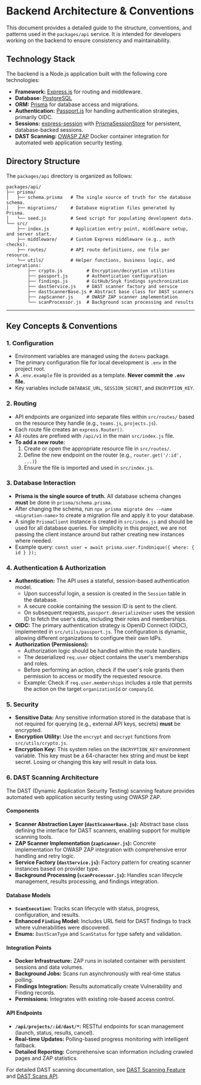 # Backend Architecture & Conventions

This document provides a detailed guide to the structure, conventions, and patterns used in the `packages/api` service. It is intended for developers working on the backend to ensure consistency and maintainability.

## Technology Stack

The backend is a Node.js application built with the following core technologies:

*   **Framework:** [Express.js](https://expressjs.com/) for routing and middleware.
*   **Database:** [PostgreSQL](https://www.postgresql.org/)
*   **ORM:** [Prisma](https://www.prisma.io/) for database access and migrations.
*   **Authentication:** [Passport.js](http://www.passportjs.org/) for handling authentication strategies, primarily OIDC.
*   **Sessions:** [express-session](https://www.npmjs.com/package/express-session) with [PrismaSessionStore](https://www.npmjs.com/package/@quixo3/prisma-session-store) for persistent, database-backed sessions.
*   **DAST Scanning:** [OWASP ZAP](https://zaproxy.org/) Docker container integration for automated web application security testing.

## Directory Structure

The `packages/api` directory is organized as follows:

```
packages/api/
├── prisma/
│   ├── schema.prisma   # The single source of truth for the database schema.
│   ├── migrations/     # Database migration files generated by Prisma.
│   └── seed.js         # Seed script for populating development data.
└── src/
    ├── index.js        # Application entry point, middleware setup, and server start.
    ├── middleware/     # Custom Express middleware (e.g., auth checks).
    ├── routes/         # API route definitions, one file per resource.
    └── utils/          # Helper functions, business logic, and integrations:
        ├── crypto.js         # Encryption/decryption utilities
        ├── passport.js       # Authentication configuration
        ├── findings.js       # GitHub/Snyk findings synchronization
        ├── dastService.js    # DAST scanner factory and service
        ├── dastScannerBase.js # Abstract base class for DAST scanners
        ├── zapScanner.js     # OWASP ZAP scanner implementation
        └── scanProcessor.js  # Background scan processing and results
```

---

## Key Concepts & Conventions

### 1. Configuration

*   Environment variables are managed using the `dotenv` package.
*   The primary configuration file for local development is `.env` in the project root.
*   A `.env.example` file is provided as a template. **Never commit the `.env` file.**
*   Key variables include `DATABASE_URL`, `SESSION_SECRET`, and `ENCRYPTION_KEY`.

### 2. Routing

*   API endpoints are organized into separate files within `src/routes/` based on the resource they handle (e.g., `teams.js`, `projects.js`).
*   Each route file creates an `express.Router()`.
*   All routes are prefixed with `/api/v1` in the main `src/index.js` file.
*   **To add a new route:**
    1.  Create or open the appropriate resource file in `src/routes/`.
    2.  Define the new endpoint on the router (e.g., `router.get('/:id', ...)`)
    3.  Ensure the file is imported and used in `src/index.js`.

### 3. Database Interaction

*   **Prisma is the single source of truth.** All database schema changes **must** be done in `prisma/schema.prisma`.
*   After changing the schema, run `npx prisma migrate dev --name <migration-name>` to create a migration file and apply it to your database.
*   A single `PrismaClient` instance is created in `src/index.js` and should be used for all database queries. For simplicity in this project, we are not passing the client instance around but rather creating new instances where needed.
*   Example query: `const user = await prisma.user.findUnique({ where: { id } });`

### 4. Authentication & Authorization

*   **Authentication:** The API uses a stateful, session-based authentication model.
    *   Upon successful login, a session is created in the `Session` table in the database.
    *   A secure cookie containing the session ID is sent to the client.
    *   On subsequent requests, `passport.deserializeUser` uses the session ID to fetch the user's data, including their roles and memberships.
*   **OIDC:** The primary authentication strategy is OpenID Connect (OIDC), implemented in `src/utils/passport.js`. The configuration is dynamic, allowing different organizations to configure their own IdPs.
*   **Authorization (Permissions):**
    *   Authorization logic should be handled within the route handlers.
    *   The deserialized `req.user` object contains the user's memberships and roles.
    *   Before performing an action, check if the user's role grants them permission to access or modify the requested resource.
    *   Example: Check if `req.user.memberships` includes a role that permits the action on the target `organizationId` or `companyId`.

### 5. Security

*   **Sensitive Data:** Any sensitive information stored in the database that is not required for querying (e.g., external API keys, secrets) **must** be encrypted.
*   **Encryption Utility:** Use the `encrypt` and `decrypt` functions from `src/utils/crypto.js`.
*   **Encryption Key:** This system relies on the `ENCRYPTION_KEY` environment variable. This key must be a 64-character hex string and must be kept secret. Losing or changing this key will result in data loss.

### 6. DAST Scanning Architecture

The DAST (Dynamic Application Security Testing) scanning feature provides automated web application security testing using OWASP ZAP.

#### Components

*   **Scanner Abstraction Layer (`dastScannerBase.js`):** Abstract base class defining the interface for DAST scanners, enabling support for multiple scanning tools.
*   **ZAP Scanner Implementation (`zapScanner.js`):** Concrete implementation for OWASP ZAP integration with comprehensive error handling and retry logic.
*   **Service Factory (`dastService.js`):** Factory pattern for creating scanner instances based on provider type.
*   **Background Processing (`scanProcessor.js`):** Handles scan lifecycle management, results processing, and findings integration.

#### Database Models

*   **`ScanExecution`:** Tracks scan lifecycle with status, progress, configuration, and results.
*   **Enhanced `Finding` Model:** Includes URL field for DAST findings to track where vulnerabilities were discovered.
*   **Enums:** `DastScanType` and `ScanStatus` for type safety and validation.

#### Integration Points

*   **Docker Infrastructure:** ZAP runs in isolated container with persistent sessions and data volumes.
*   **Background Jobs:** Scans run asynchronously with real-time status polling.
*   **Findings Integration:** Results automatically create Vulnerability and Finding records.
*   **Permissions:** Integrates with existing role-based access control.

#### API Endpoints

*   **`/api/projects/:id/dast/*`:** RESTful endpoints for scan management (launch, status, results, cancel).
*   **Real-time Updates:** Polling-based progress monitoring with intelligent fallback.
*   **Detailed Reporting:** Comprehensive scan information including crawled pages and ZAP statistics.

For detailed DAST scanning documentation, see [DAST Scanning Feature](../dast-scanning-feature.md) and [DAST Scans API](../api/dast-scans.md). 